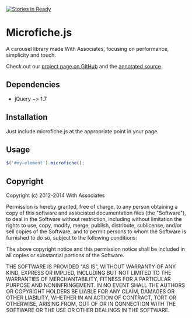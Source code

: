 [![Stories in Ready](https://badge.waffle.io/withassociates/microfiche.js.png?label=ready&title=Ready)](https://waffle.io/withassociates/microfiche.js)
# Microfiche.js

A carousel library made With Associates, focusing on performance, simplicity
and touch.

Check out our [project page on GitHub](http://withassociates.github.io/microfiche.js/)
and the [annotated source](http://withassociates.github.com/microfiche.js/docs/microfiche.html).

## Dependencies

* jQuery ~> 1.7

## Installation

Just include microfiche.js at the appropriate point in your page.

## Usage

```javascript
$('#my-element').microfiche();
```

## Copyright

Copyright (c) 2012-2014 With Associates

Permission is hereby granted, free of charge, to any person
obtaining a copy of this software and associated documentation
files (the "Software"), to deal in the Software without
restriction, including without limitation the rights to use,
copy, modify, merge, publish, distribute, sublicense, and/or sell
copies of the Software, and to permit persons to whom the
Software is furnished to do so, subject to the following
conditions:

The above copyright notice and this permission notice shall be
included in all copies or substantial portions of the Software.

THE SOFTWARE IS PROVIDED "AS IS", WITHOUT WARRANTY OF ANY KIND,
EXPRESS OR IMPLIED, INCLUDING BUT NOT LIMITED TO THE WARRANTIES
OF MERCHANTABILITY, FITNESS FOR A PARTICULAR PURPOSE AND
NONINFRINGEMENT. IN NO EVENT SHALL THE AUTHORS OR COPYRIGHT
HOLDERS BE LIABLE FOR ANY CLAIM, DAMAGES OR OTHER LIABILITY,
WHETHER IN AN ACTION OF CONTRACT, TORT OR OTHERWISE, ARISING
FROM, OUT OF OR IN CONNECTION WITH THE SOFTWARE OR THE USE OR
OTHER DEALINGS IN THE SOFTWARE.

